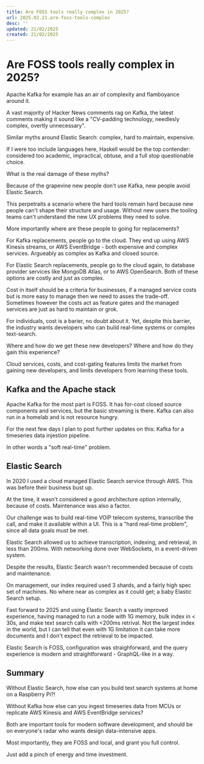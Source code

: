 ```yaml
---
title: Are FOSS tools really complex in 2025?
url: 2025.02.21.are-foss-tools-complex
desc: ''
updated: 21/02/2025
created: 21/02/2025
---
```


# Are FOSS tools really complex in 2025?

Apache Kafka for example has an air of complexity and flamboyance around it.

A vast majority of Hacker News comments rag on Kafka, the latest comments making it sound like a "CV-padding technology, needlesly complex, overtly unnecessary". 

Similar myths around Elastic Search: complex, hard to maintain, expensive. 

If I were too include languages here, Haskell would be the top contender: considered too academic, impractical, obtuse, and a full stop questionable choice. 

What is the real damage of these myths?

Because of the grapevine new people don't use Kafka, new people avoid Elastic Search. 

This perpetraits a scenario where the hard tools remain hard because new people can't shape their structure and usage. Without new users the tooling teams can't understand the new UX problems they need to solve.

More importantly where are these people to going for replacements?

For Kafka replacements, people go to the cloud. They end up using AWS Kinesis streams, or AWS EventBridge - both expensive and complex services. Argueably as complex as Kafka and closed source.

For Elastic Search replacements, people go to the cloud again, to database provider services like MongoDB Atlas, or to AWS OpenSearch. Both of these options are costly and just as complex.

Cost in itself should be a criteria for businesses, if a managed service costs but is more easy to manage then we need to asses the trade-off. Sometimes however the costs act as feature gates and the managed services are just as hard to maintain or grok.

For individuals, cost is a barier, no doubt about it. Yet, despite this barrier, the industry wants developers who can build real-time systems or complex text-search.

Where and how do we get these new developers? Where and how do they gain this experience? 

Cloud services, costs, and cost-gating features limits the market from gaining new developers, and limits developers from learning these tools.

## Kafka and the Apache stack

Apache Kafka for the most part is FOSS. It has for-cost closed source components and services, but the basic streaming is there. Kafka can also run in a homelab and is not resource hungry. 

For the next few days I plan to post further updates on this: Kafka for a timeseries data injestion pipeline.

In other words a "soft real-time" problem.

## Elastic Search

In 2020 I used a cloud managed Elastic Search service through AWS. This was before their business bust up. 

At the time, it wasn't considered a good architecture option internally, because of costs. Maintenance was also a factor.

Our challenge was to build real-time VOIP telecom systems, transcribe the call, and make it available within a UI. This is a "hard real-time problem", since all data goals must be met.

Elastic Search allowed us to achieve transcription, indexing, and retrieval, in less than 200ms. With networking done over WebSockets, in a event-driven system. 

Despite the results, Elastic Search wasn't recommended because of costs and maintenance.

On management, our index required used 3 shards, and a fairly high spec set of machines. No where near as complex as it could get; a baby Elastic Search setup. 

Fast forward to 2025 and using Elastic Search a vastly improved experience, having managed to run a node with 1G memory, bulk index in < 30s, and make text search calls with <200ms retrival. Not the largest index in the world, but I can tell that even with 1G limitation it can take more documents and I don't expect the retrieval to be impacted. 

Elastic Search is FOSS, configuration was straighforward, and the query experience is modern and straightforward - GraphQL-like in a way. 

## Summary

Without Elastic Search, how else can you build text search systems at home on a Raspberry Pi?!

Without Kafka how else can you ingest timeseries data from MCUs or replicate AWS Kinesis and AWS EventBridge services?

Both are important tools for modern software development, and should be on everyone's radar who wants design data-intensive apps.

Most importantly, they are FOSS and local, and grant you full control.

Just add a pinch of energy and time investment.
